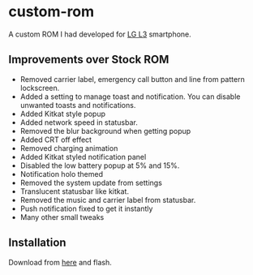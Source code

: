 # custom-rom

A custom ROM I had developed for [LG L3](http://www.gsmarena.com/lg_optimus_l3_e405-4835.php) smartphone.

## Improvements over Stock ROM

- Removed carrier label, emergency call button and line from pattern lockscreen.
- Added a setting to manage toast and notification. You can disable unwanted toasts and notifications.
- Added Kitkat style popup
- Added network speed in statusbar.
- Removed the blur background when getting popup
- Added CRT off effect
- Removed charging animation
- Added Kitkat styled notification panel
- Disabled the low battery popup at 5% and 15%.
- Notification holo themed
- Removed the system update from settings
- Translucent statusbar like kitkat.
- Removed the music and carrier label from statusbar.
- Push notification fixed to get it instantly
- Many other small tweaks

## Installation

Download from [here](https://github.com/studenton/custom-rom/archive/master.zip) and flash.
